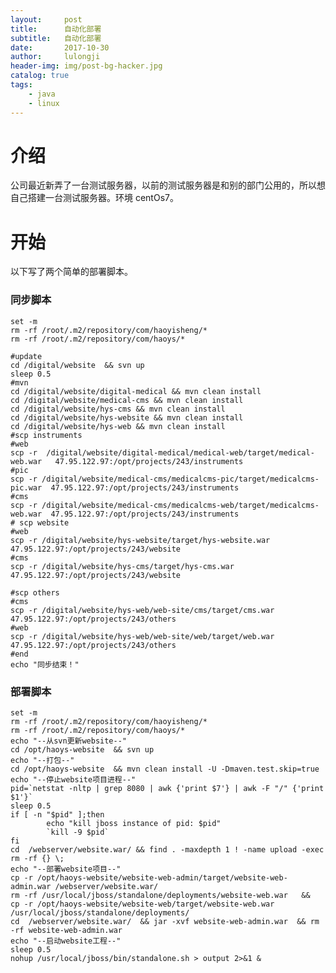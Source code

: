 ```yaml
---
layout:     post
title:      自动化部署
subtitle:  	自动化部署
date:       2017-10-30
author:     lulongji
header-img: img/post-bg-hacker.jpg
catalog: true
tags:
	- java
    - linux
---
```


# 介绍
公司最近新弄了一台测试服务器，以前的测试服务器是和别的部门公用的，所以想自己搭建一台测试服务器。环境 centOs7。

# 开始
以下写了两个简单的部署脚本。

### 同步脚本
	set -m
	rm -rf /root/.m2/repository/com/haoyisheng/*
	rm -rf /root/.m2/repository/com/haoys/*

	#update
	cd /digital/website  && svn up
	sleep 0.5
	#mvn
	cd /digital/website/digital-medical && mvn clean install
	cd /digital/website/medical-cms && mvn clean install
	cd /digital/website/hys-cms && mvn clean install
	cd /digital/website/hys-website && mvn clean install
	cd /digital/website/hys-web && mvn clean install
	#scp instruments
	#web
	scp -r  /digital/website/digital-medical/medical-web/target/medical-web.war   47.95.122.97:/opt/projects/243/instruments
	#pic
	scp -r /digital/website/medical-cms/medicalcms-pic/target/medicalcms-pic.war  47.95.122.97:/opt/projects/243/instruments
	#cms
	scp -r /digital/website/medical-cms/medicalcms-web/target/medicalcms-web.war  47.95.122.97:/opt/projects/243/instruments
	# scp website
	#web
	scp -r /digital/website/hys-website/target/hys-website.war  47.95.122.97:/opt/projects/243/website
	#cms
	scp -r /digital/website/hys-cms/target/hys-cms.war  47.95.122.97:/opt/projects/243/website

	#scp others
	#cms
	scp -r /digital/website/hys-web/web-site/cms/target/cms.war  47.95.122.97:/opt/projects/243/others
	#web
	scp -r /digital/website/hys-web/web-site/web/target/web.war  47.95.122.97:/opt/projects/243/others
	#end
	echo "同步结束！"


### 部署脚本
	set -m
	rm -rf /root/.m2/repository/com/haoyisheng/*
	rm -rf /root/.m2/repository/com/haoys/*
	echo "--从svn更新website--"
	cd /opt/haoys-website  && svn up
	echo "--打包--"
	cd /opt/haoys-website  && mvn clean install -U -Dmaven.test.skip=true
	echo "--停止website项目进程--"
	pid=`netstat -nltp | grep 8080 | awk {'print $7'} | awk -F "/" {'print $1'}`
	sleep 0.5
	if [ -n "$pid" ];then
			echo "kill jboss instance of pid: $pid"
			`kill -9 $pid`
	fi
	cd  /webserver/website.war/ && find . -maxdepth 1 ! -name upload -exec rm -rf {} \;
	echo "--部署website项目--"
	cp -r /opt/haoys-website/website-web-admin/target/website-web-admin.war /webserver/website.war/
	rm -rf /usr/local/jboss/standalone/deployments/website-web.war   &&   cp -r /opt/haoys-website/website-web/target/website-web.war /usr/local/jboss/standalone/deployments/
	cd  /webserver/website.war/  && jar -xvf website-web-admin.war  && rm -rf website-web-admin.war
	echo "--启动website工程--"
	sleep 0.5
	nohup /usr/local/jboss/bin/standalone.sh > output 2>&1 &


	